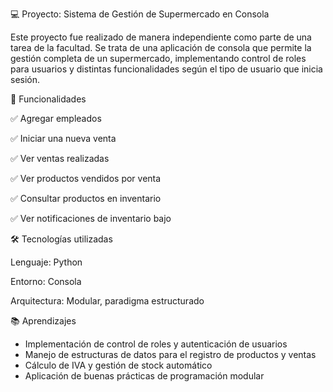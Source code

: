 💻 Proyecto: Sistema de Gestión de Supermercado en Consola

Este proyecto fue realizado de manera independiente como parte de una tarea de la facultad. Se trata de una aplicación de consola que permite la gestión completa de un supermercado, implementando control de roles para usuarios y distintas funcionalidades según el tipo de usuario que inicia sesión.

🚀 Funcionalidades

✅ Agregar empleados

✅ Iniciar una nueva venta

✅ Ver ventas realizadas

✅ Ver productos vendidos por venta

✅ Consultar productos en inventario

✅ Ver notificaciones de inventario bajo

🛠️ Tecnologías utilizadas

Lenguaje: Python

Entorno: Consola

Arquitectura: Modular, paradigma estructurado

📚 Aprendizajes

- Implementación de control de roles y autenticación de usuarios
- Manejo de estructuras de datos para el registro de productos y ventas
- Cálculo de IVA y gestión de stock automático
- Aplicación de buenas prácticas de programación modular 
